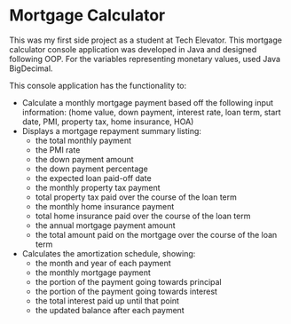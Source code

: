 # Mortgage Calculator

This was my first side project as a student at Tech Elevator.
This mortgage calculator console application was developed in Java and designed following OOP. 
For the variables representing monetary values, used Java BigDecimal.

This console application has the functionality to:

* Calculate a monthly mortgage payment based off the following input information: (home value, 
  down payment, interest rate, loan term, start date, PMI, property tax, home insurance, HOA)
* Displays a mortgage repayment summary listing:
    - the total monthly payment
    - the PMI rate
    - the down payment amount
    - the down payment percentage
    - the expected loan paid-off date
    - the monthly property tax payment
    - total property tax paid over the course of the loan term
    - the monthly home insurance payment
    - total home insurance paid over the course of the loan term
    - the annual mortgage payment amount
    - the total amount paid on the mortgage over the course of the loan term
* Calculates the amortization schedule, showing:
    - the month and year of each payment
    - the monthly mortgage payment
    - the portion of the payment going towards principal
    - the portion of the payment going towards interest
    - the total interest paid up until that point
    - the updated balance after each payment